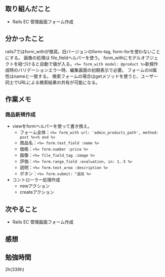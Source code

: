 ## 取り組んだこと
- Rails EC 管理画面フォーム作成
## 分かったこと
rails7ではform_withが推奨。旧バージョンのform-tag, form-forを使わないことにする。
画像の処理は file_fieldヘルパーを使う。
form_withにモデルオブジェクトを紐づけると自動で値が入る。`<%= form_with model: @product %>`新規作成時のバリデーションエラー時、編集画面の初期表示で必要。
フォームのid属性はnameと一致する。
検索フォームの場合はgetメソッドを使うと、ユーザー同士でURLによる検索結果の共有が可能になる。
## 作業メモ

### 商品新規作成
- viewをformヘルパーを使って書き換え。
  - フォーム全体：`<%= form_with url: 'admin_products_path', method: post %><% end %>`
  - 商品名：`<%= form.text_field :name %>`
  - 価格：`<%= form.number :price %>`
  - 画像：`<%= file_field_tag :image %>`
  - 評価：`<%= form.range_field :evaluation, in: 1..5 %>`
  - 説明：`<%= form.text_area :description %>`
  - ボタン：`<%= form.submit: "追加 %>`
- コントローラー処理作成
  - newアクション
  - createアクション

## 次やること
- Rails EC 管理画面フォーム作成
## 感想

## 勉強時間
2h(338h)